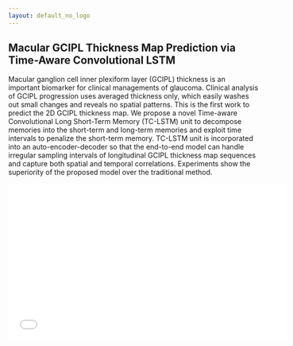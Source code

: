 ```yaml
---
layout: default_no_logo
---
```


## Macular GCIPL Thickness Map Prediction via Time-Aware Convolutional LSTM

Macular ganglion cell inner plexiform layer (GCIPL) thickness is an important biomarker for clinical managements of glaucoma. Clinical analysis of GCIPL progression uses averaged thickness only, which easily washes out small changes and reveals no spatial patterns. This is the first work to predict the 2D GCIPL thickness map. We propose a novel Time-aware Convolutional Long Short-Term Memory (TC-LSTM) unit to decompose memories into the short-term and long-term memories and exploit time intervals to penalize the short-term memory. TC-LSTM unit is incorporated into an auto-encoder-decoder so that the end-to-end model can handle irregular sampling intervals of longitudinal GCIPL thickness map sequences and capture both spatial and temporal correlations. Experiments show the superiority of the proposed model over the traditional method.
<center><embed src="../assets/img/ISBI2020poster_Zhiqi_revised_v3.pdf" width="560" height="315"></center>
